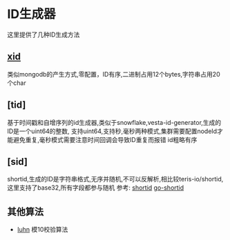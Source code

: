 # ID生成器
这里提供了几种ID生成方法

## [xid](https://github.com/rs/xid)
类似mongodb的产生方式,零配置，ID有序,二进制占用12个bytes,字符串占用20个char

## [tid]
基于时间戳和自增序列的id生成器,类似于snowflake,vesta-id-generator,生成的ID是一个uint64的整数,
支持uint64,支持秒,毫秒两种模式,集群需要配置nodeId才能避免重复,毫秒模式需要注意时间回调会导致ID重复而报错
id粗略有序

## [sid]
shortid,生成的ID是字符串格式,无序并随机,不可以反解析,相比较teris-io/shortid,这里支持了base32,所有字段都参与随机
参考:
[shortid](https://github.com/teris-io/shortid)
[go-shortid](https://github.com/skahack/go-shortid)

## 其他算法
- [luhn](https://www.geeksforgeeks.org/luhn-algorithm/) 模10校验算法
